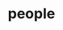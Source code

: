 ---
layout: profiles
permalink: /people/
title: people
description: Mi Familia
nav: true
nav_order: 7

profiles:
  # if you want to include more than one profile, just replicate the following block
  # and create one content file for each profile inside _pages/
  - align: right
    image: parents.jpg
    content: about_parents.md
    image_circular: false # crops the image to make it circular
    more_info: >
      <p>My Parents</p>
 
  - align: left
    image: hermanos.jpg
    content: about_hermanos.md
    image_circular: false # crops the image to make it circular
    more_info: >
      <p>My siblings</p>

  - align: center
    image: carla.jpg
    content: about_carla.md
    image_circular: false # crops the image to make it circular
    more_info: >
      <p>Carla</p>

---